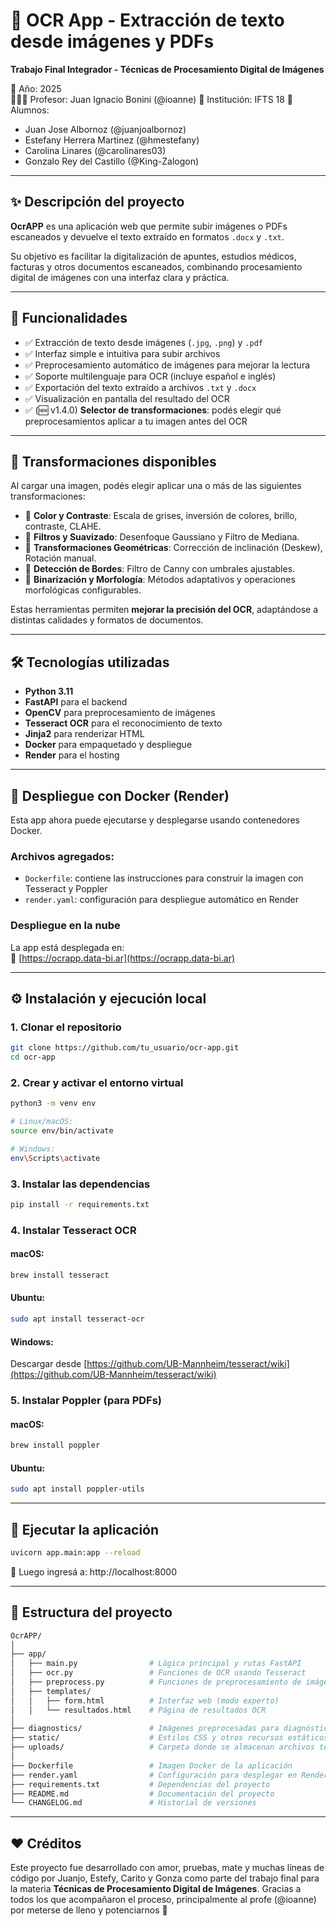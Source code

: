 # 🧾 OCR App - Extracción de texto desde imágenes y PDFs

**Trabajo Final Integrador - Técnicas de Procesamiento Digital de Imágenes**

📅 Año: 2025  
👨🏻‍🏫 Profesor: Juan Ignacio Bonini (@ioanne)
🏫 Institución: IFTS 18
👤 Alumnos:
- Juan Jose Albornoz (@juanjoalbornoz)
- Estefany Herrera Martinez (@hmestefany)
- Carolina Linares (@carolinares03)
- Gonzalo Rey del Castillo (@King-Zalogon)

---

## ✨ Descripción del proyecto

**OcrAPP** es una aplicación web que permite subir imágenes o PDFs escaneados y devuelve el texto extraído en formatos `.docx` y `.txt`.

Su objetivo es facilitar la digitalización de apuntes, estudios médicos, facturas y otros documentos escaneados, combinando procesamiento digital de imágenes con una interfaz clara y práctica.

---

## 🚀 Funcionalidades

- ✅ Extracción de texto desde imágenes (`.jpg`, `.png`) y `.pdf`  
- ✅ Interfaz simple e intuitiva para subir archivos  
- ✅ Preprocesamiento automático de imágenes para mejorar la lectura  
- ✅ Soporte multilenguaje para OCR (incluye español e inglés)  
- ✅ Exportación del texto extraído a archivos `.txt` y `.docx` 
- ✅ Visualización en pantalla del resultado del OCR  
- ✅ (🆕 v1.4.0) **Selector de transformaciones**: podés elegir qué preprocesamientos aplicar a tu imagen antes del OCR

---

## 🧪 Transformaciones disponibles

Al cargar una imagen, podés elegir aplicar una o más de las siguientes transformaciones:

- 🔘 **Color y Contraste**: Escala de grises, inversión de colores, brillo, contraste, CLAHE.
- 🔘 **Filtros y Suavizado**: Desenfoque Gaussiano y Filtro de Mediana.
- 🔘 **Transformaciones Geométricas**: Corrección de inclinación (Deskew), Rotación manual.
- 🔘 **Detección de Bordes**: Filtro de Canny con umbrales ajustables.
- 🔘 **Binarización y Morfología**: Métodos adaptativos y operaciones morfológicas configurables.

Estas herramientas permiten **mejorar la precisión del OCR**, adaptándose a distintas calidades y formatos de documentos.

---

## 🛠️ Tecnologías utilizadas

- **Python 3.11**
- **FastAPI** para el backend
- **OpenCV** para preprocesamiento de imágenes
- **Tesseract OCR** para el reconocimiento de texto
- **Jinja2** para renderizar HTML
- **Docker** para empaquetado y despliegue
- **Render** para el hosting

---

## 🐳 Despliegue con Docker (Render)

Esta app ahora puede ejecutarse y desplegarse usando contenedores Docker.

### Archivos agregados:

- `Dockerfile`: contiene las instrucciones para construir la imagen con Tesseract y Poppler
- `render.yaml`: configuración para despliegue automático en Render

### Despliegue en la nube

La app está desplegada en:  
🔗 [https://ocrapp.data-bi.ar](https://ocrapp.data-bi.ar)

---

## ⚙️ Instalación y ejecución local

### 1. Clonar el repositorio

```bash
git clone https://github.com/tu_usuario/ocr-app.git
cd ocr-app
```

### 2. Crear y activar el entorno virtual

```bash
python3 -m venv env

# Linux/macOS:
source env/bin/activate

# Windows:
env\Scripts\activate
```

### 3. Instalar las dependencias

```bash
pip install -r requirements.txt
```

### 4. Instalar Tesseract OCR

#### macOS:

```bash
brew install tesseract
```

#### Ubuntu:

```bash
sudo apt install tesseract-ocr
```

#### Windows:

Descargar desde [https://github.com/UB-Mannheim/tesseract/wiki](https://github.com/UB-Mannheim/tesseract/wiki)

### 5. Instalar Poppler (para PDFs)

#### macOS:

```bash
brew install poppler
```

#### Ubuntu:

```bash
sudo apt install poppler-utils
```

---

## 🚀 Ejecutar la aplicación

```bash
uvicorn app.main:app --reload
```

📎 Luego ingresá a: http://localhost:8000

---

## 📂 Estructura del proyecto

```bash
OcrAPP/
│
├── app/
│   ├── main.py                # Lógica principal y rutas FastAPI
│   ├── ocr.py                 # Funciones de OCR usando Tesseract
│   ├── preprocess.py          # Funciones de preprocesamiento de imágenes
│   ├── templates/
│   │   ├── form.html          # Interfaz web (modo experto)
│   │   └── resultados.html    # Página de resultados OCR
│
├── diagnostics/               # Imágenes preprocesadas para diagnóstico 
├── static/                    # Estilos CSS y otros recursos estáticos
├── uploads/                   # Carpeta donde se almacenan archivos temporales subidos
│
├── Dockerfile                 # Imagen Docker de la aplicación
├── render.yaml                # Configuración para desplegar en Render
├── requirements.txt           # Dependencias del proyecto
├── README.md                  # Documentación del proyecto
└── CHANGELOG.md               # Historial de versiones
```

---

## ❤️ Créditos

Este proyecto fue desarrollado con amor, pruebas, mate y muchas líneas de código por Juanjo, Estefy, Carito y Gonza como parte del trabajo final para la materia **Técnicas de Procesamiento Digital de Imágenes**. Gracias a todos los que acompañaron el proceso, principalmente al profe (@ioanne) por meterse de lleno y potenciarnos 🤗
